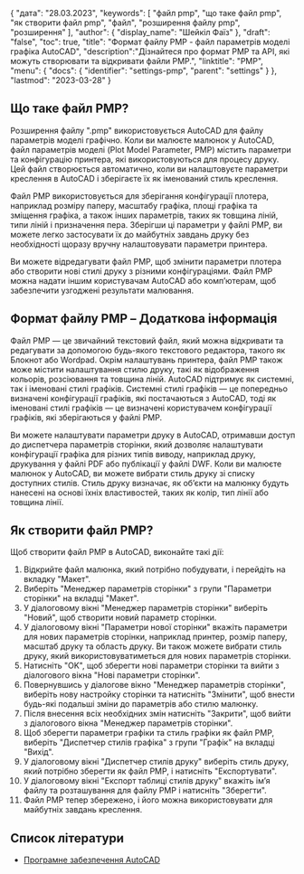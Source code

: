{
"дата": "28.03.2023",
  "keywords": [
"файл pmp",
"що таке файл pmp",
"як створити файл pmp",
"файл",
"розширення файлу pmp",
"розширення"
],
  "author": {
"display_name": "Шейкіл Фаїз"
},
"draft": "false",
"toc": true,
"title": "Формат файлу PMP - файл параметрів моделі графіка AutoCAD",
  "description":"Дізнайтеся про формат PMP та API, які можуть створювати та відкривати файли PMP.",
"linktitle": "PMP",
  "menu": {
    "docs": {
      "identifier": "settings-pmp",
      "parent": "settings"
}
},
"lastmod": "2023-03-28"
}

## Що таке файл PMP?

Розширення файлу ".pmp" використовується AutoCAD для файлу параметрів моделі графічно. Коли ви малюєте малюнок у AutoCAD, файл параметрів моделі (Plot Model Parameter, PMP) містить параметри та конфігурацію принтера, які використовуються для процесу друку. Цей файл створюється автоматично, коли ви налаштовуєте параметри креслення в AutoCAD і зберігаєте їх як іменований стиль креслення.

Файл PMP використовується для зберігання конфігурації плотера, наприклад розміру паперу, масштабу графіка, площі графіка та зміщення графіка, а також інших параметрів, таких як товщина ліній, типи ліній і призначення пера. Зберігши ці параметри у файлі PMP, ви можете легко застосувати їх до майбутніх завдань друку без необхідності щоразу вручну налаштовувати параметри принтера.

Ви можете відредагувати файл PMP, щоб змінити параметри плотера або створити нові стилі друку з різними конфігураціями. Файл PMP можна надати іншим користувачам AutoCAD або комп’ютерам, щоб забезпечити узгоджені результати малювання.

## Формат файлу PMP – Додаткова інформація

Файл PMP — це звичайний текстовий файл, який можна відкривати та редагувати за допомогою будь-якого текстового редактора, такого як Блокнот або Wordpad. Окрім налаштувань принтера, файл PMP також може містити налаштування стилю друку, такі як відображення кольорів, розсіювання та товщина ліній. AutoCAD підтримує як системні, так і іменовані стилі графіків. Системні стилі графіків — це попередньо визначені конфігурації графіків, які постачаються з AutoCAD, тоді як іменовані стилі графіків — це визначені користувачем конфігурації графіків, які зберігаються у файлі PMP.

Ви можете налаштувати параметри друку в AutoCAD, отримавши доступ до диспетчера параметрів сторінки, який дозволяє налаштувати конфігурації графіка для різних типів виводу, наприклад друку, друкування у файлі PDF або публікації у файлі DWF. Коли ви малюєте малюнок у AutoCAD, ви можете вибрати стиль друку зі списку доступних стилів. Стиль друку визначає, як об’єкти на малюнку будуть нанесені на основі їхніх властивостей, таких як колір, тип лінії або товщина лінії.

## Як створити файл PMP?

Щоб створити файл PMP в AutoCAD, виконайте такі дії:

1. Відкрийте файл малюнка, який потрібно побудувати, і перейдіть на вкладку "Макет".
2. Виберіть "Менеджер параметрів сторінки" з групи "Параметри сторінки" на вкладці "Макет".
3. У діалоговому вікні "Менеджер параметрів сторінки" виберіть "Новий", щоб створити новий параметр сторінки.
4. У діалоговому вікні "Параметри нової сторінки" вкажіть параметри для нових параметрів сторінки, наприклад принтер, розмір паперу, масштаб друку та область друку. Ви також можете вибрати стиль друку, який використовуватиметься для нових параметрів сторінки.
5. Натисніть "OK", щоб зберегти нові параметри сторінки та вийти з діалогового вікна "Нові параметри сторінки".
6. Повернувшись у діалогове вікно "Менеджер параметрів сторінки", виберіть нову настройку сторінки та натисніть "Змінити", щоб внести будь-які подальші зміни до параметрів або стилю малюнку.
7. Після внесення всіх необхідних змін натисніть "Закрити", щоб вийти з діалогового вікна "Менеджер параметрів сторінки".
8. Щоб зберегти параметри графіки та стиль графіки як файл PMP, виберіть "Диспетчер стилів графіка" з групи "Графік" на вкладці "Вихід".
9. У діалоговому вікні "Диспетчер стилів друку" виберіть стиль друку, який потрібно зберегти як файл PMP, і натисніть "Експортувати".
10. У діалоговому вікні "Експорт таблиці стилів друку" вкажіть ім’я файлу та розташування для файлу PMP і натисніть "Зберегти".
11. Файл PMP тепер збережено, і його можна використовувати для майбутніх завдань креслення.

## Список літератури
* [Програмне забезпечення AutoCAD](https://en.wikipedia.org/wiki/AutoCAD)

